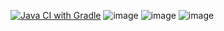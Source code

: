 [![Java CI with Gradle](https://github.com/WhiteTiger188/Reporting_1/actions/workflows/gradle.yml/badge.svg)](https://github.com/WhiteTiger188/Reporting_1/actions/workflows/gradle.yml)
![image](https://github.com/user-attachments/assets/5ac4e3ad-bd45-44e8-beab-be52a6c72e97)
![image](https://github.com/user-attachments/assets/062b08e4-a011-407a-9d72-9603660244bd)
![image](https://github.com/user-attachments/assets/9b32bbf4-6772-4147-9b47-3c5dcf1cbbd0)
